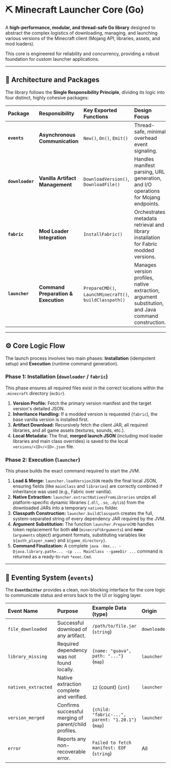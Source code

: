 # ⛏️ Minecraft Launcher Core (Go)

A **high-performance, modular, and thread-safe Go library** designed to abstract the complex logistics of downloading, managing, and launching various versions of the Minecraft client (Mojang API, libraries, assets, and mod loaders).

This core is engineered for reliability and concurrency, providing a robust foundation for custom launcher applications.

---

## 🎯 Architecture and Packages

The library follows the **Single Responsibility Principle**, dividing its logic into four distinct, highly cohesive packages:

| Package | Responsibility | Key Exported Functions | Design Focus |
| :--- | :--- | :--- | :--- |
| **`events`** | **Asynchronous Communication** | `New()`, `On()`, `Emit()` | Thread-safe, minimal overhead event signaling. |
| **`downloader`** | **Vanilla Artifact Management** | `DownloadVersion()`, `DownloadFile()` | Handles manifest parsing, URL generation, and I/O operations for Mojang endpoints. |
| **`fabric`** | **Mod Loader Integration** | `InstallFabric()` | Orchestrates metadata retrieval and library installation for Fabric modded versions. |
| **`launcher`** | **Command Preparation & Execution** | `PrepareCMD()`, `LaunchMinecraft()`, `buildClasspath()` | Manages version profiles, native extraction, argument substitution, and Java command construction. |

---

## ⚙️ Core Logic Flow

The launch process involves two main phases: **Installation** (idempotent setup) and **Execution** (runtime command generation).

### Phase 1: Installation (`downloader` / `fabric`)

This phase ensures all required files exist in the correct locations within the `.minecraft` directory (`mcDir`).

1.  **Version Profile:** Fetch the primary version manifest and the target version's detailed JSON.
2.  **Inheritance Handling:** If a modded version is requested (`fabric`), the base vanilla version is installed first.
3.  **Artifact Download:** Recursively fetch the client JAR, all required libraries, and all game assets (textures, sounds, etc.).
4.  **Local Metadata:** The final, **merged launch JSON** (including mod loader libraries and main class overrides) is saved to the local `versions/<ID>/<ID>.json` file.

### Phase 2: Execution (`launcher`)

This phase builds the exact command required to start the JVM.

1.  **Load & Merge:** `launcher.loadVersionJSON` reads the final local JSON, ensuring fields (like `mainClass` and `libraries`) are correctly combined if inheritance was used (e.g., Fabric over vanilla).
2.  **Native Extraction:** `launcher.extractNativesFromLibraries` unzips all platform-specific dynamic libraries (`.dll`, `.so`, `.dylib`) from the downloaded JARs into a temporary `natives` folder.
3.  **Classpath Construction:** `launcher.buildClasspath` creates the full, system-separated string of every dependency JAR required by the JVM.
4.  **Argument Substitution:** The function `launcher.PrepareCMD` handles token replacement for both **old** (`minecraftArguments`) and **new** (`arguments` object) argument formats, substituting variables like `${auth_player_name}` and `${game_directory}`.
5.  **Command Finalization:** A complete `java -Xmx... -Djava.library.path=... -cp ... MainClass --gameDir ...` command is returned as a ready-to-run `*exec.Cmd`.

---

## 📢 Eventing System (`events`)

The **`EventEmitter`** provides a clean, non-blocking interface for the core logic to communicate status and errors back to the UI or logging layer.

| Event Name | Purpose | Example Data (type) | Origin |
| :--- | :--- | :--- | :--- |
| `file_downloaded` | Successful download of any artifact. | `/path/to/file.jar` (`string`) | `downloader` |
| `library_missing` | Required dependency was not found locally. | `{name: "guava", path: "..."}` (`map`) | `launcher` |
| `natives_extracted` | Native extraction complete and verified. | `12` (count) (`int`) | `launcher` |
| `version_merged` | Confirms successful merging of parent/child profiles. | `{child: "fabric-...", parent: "1.20.1"}` (`map`) | `launcher` |
| `error` | Reports any non-recoverable error. | `Failed to fetch manifest: EOF` (`string`) | All |